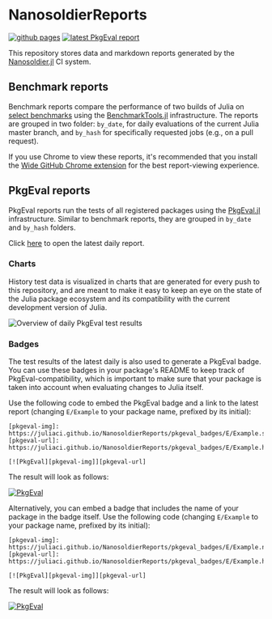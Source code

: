 # NanosoldierReports

[![github
pages](https://github.com/JuliaCI/NanosoldierReports/workflows/github%20pages/badge.svg)](https://juliaci.github.io/NanosoldierReports/pkgeval_badges/report.html) [![latest PkgEval report](https://img.shields.io/badge/PkgEval-latest%20report-green)](https://juliaci.github.io/NanosoldierReports/pkgeval_badges/report.html)

This repository stores data and markdown reports generated by the
[Nanosoldier.jl](https://github.com/JuliaCI/Nanosoldier.jl) CI system.


## Benchmark reports

Benchmark reports compare the performance of two builds of Julia on [select
benchmarks](https://github.com/JuliaCI/BaseBenchmarks.jl/) using the
[BenchmarkTools.jl](https://github.com/JuliaCI/BenchmarkTools.jl) infrastructure. The
reports are grouped in two folder: `by_date`, for daily evaluations of the current Julia
master branch, and `by_hash` for specifically requested jobs (e.g., on a pull request).

If you use Chrome to view these reports, it's recommended that you install the [Wide GitHub
Chrome
extension](https://chrome.google.com/webstore/detail/wide-github/kaalofacklcidaampbokdplbklpeldpj?hl=en)
for the best report-viewing experience.


## PkgEval reports

PkgEval reports run the tests of all registered packages using the
[PkgEval.jl](https://github.com/JuliaCI/PkgEval.jl) infrastructure. Similar to benchmark
reports, they are grouped in `by_date` and `by_hash` folders.

Click [here](https://juliaci.github.io/NanosoldierReports/pkgeval_badges/report.html) to
open the latest daily report.

### Charts

History test data is visualized in charts that are generated for every push to this
repository, and are meant to make it easy to keep an eye on the state of the Julia package
ecosystem and its compatibility with the current development version of Julia.

![Overview of daily PkgEval test
results](https://github.com/JuliaCI/NanosoldierReports/raw/gh-pages/pkgeval_charts/daily.png)

### Badges

The test results of the latest daily is also used to generate a PkgEval badge. You can use
these badges in your package's README to keep track of PkgEval-compatibility, which is
important to make sure that your package is taken into account when evaluating changes to
Julia itself.

Use the following code to embed the PkgEval badge and a link to the latest report (changing
`E/Example` to your package name, prefixed by its initial):

```
[pkgeval-img]: https://juliaci.github.io/NanosoldierReports/pkgeval_badges/E/Example.svg
[pkgeval-url]: https://juliaci.github.io/NanosoldierReports/pkgeval_badges/E/Example.html

[![PkgEval][pkgeval-img]][pkgeval-url]
```

The result will look as follows:

[pkgeval-img-1]: https://juliaci.github.io/NanosoldierReports/pkgeval_badges/E/Example.svg
[pkgeval-url-1]: https://juliaci.github.io/NanosoldierReports/pkgeval_badges/E/Example.html

[![PkgEval][pkgeval-img-1]][pkgeval-url-1]

Alternatively, you can embed a badge that includes the name of your package in the badge
itself. Use the following code (changing `E/Example` to your package name, prefixed by its
initial):

```
[pkgeval-img]: https://juliaci.github.io/NanosoldierReports/pkgeval_badges/E/Example.named.svg
[pkgeval-url]: https://juliaci.github.io/NanosoldierReports/pkgeval_badges/E/Example.html

[![PkgEval][pkgeval-img]][pkgeval-url]
```

The result will look as follows:

[pkgeval-img-2]: https://juliaci.github.io/NanosoldierReports/pkgeval_badges/E/Example.named.svg
[pkgeval-url-2]: https://juliaci.github.io/NanosoldierReports/pkgeval_badges/E/Example.html

[![PkgEval][pkgeval-img-2]][pkgeval-url-2]
